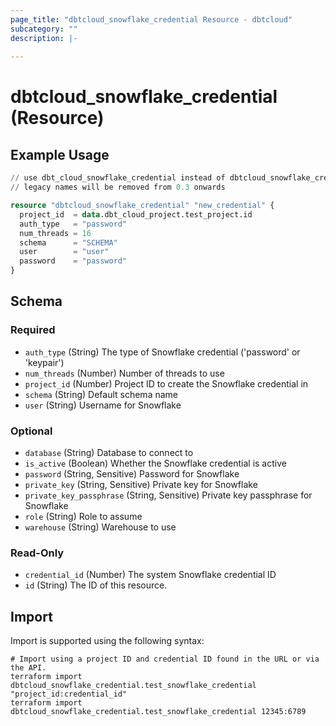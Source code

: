 ```yaml
---
page_title: "dbtcloud_snowflake_credential Resource - dbtcloud"
subcategory: ""
description: |-
  
---
```


# dbtcloud_snowflake_credential (Resource)




## Example Usage

```terraform
// use dbt_cloud_snowflake_credential instead of dbtcloud_snowflake_credential for the legacy resource names
// legacy names will be removed from 0.3 onwards

resource "dbtcloud_snowflake_credential" "new_credential" {
  project_id  = data.dbt_cloud_project.test_project.id
  auth_type   = "password"
  num_threads = 16
  schema      = "SCHEMA"
  user        = "user"
  password    = "password"
}
```

<!-- schema generated by tfplugindocs -->
## Schema

### Required

- `auth_type` (String) The type of Snowflake credential ('password' or 'keypair')
- `num_threads` (Number) Number of threads to use
- `project_id` (Number) Project ID to create the Snowflake credential in
- `schema` (String) Default schema name
- `user` (String) Username for Snowflake

### Optional

- `database` (String) Database to connect to
- `is_active` (Boolean) Whether the Snowflake credential is active
- `password` (String, Sensitive) Password for Snowflake
- `private_key` (String, Sensitive) Private key for Snowflake
- `private_key_passphrase` (String, Sensitive) Private key passphrase for Snowflake
- `role` (String) Role to assume
- `warehouse` (String) Warehouse to use

### Read-Only

- `credential_id` (Number) The system Snowflake credential ID
- `id` (String) The ID of this resource.

## Import

Import is supported using the following syntax:

```shell
# Import using a project ID and credential ID found in the URL or via the API.
terraform import dbtcloud_snowflake_credential.test_snowflake_credential "project_id:credential_id"
terraform import dbtcloud_snowflake_credential.test_snowflake_credential 12345:6789
```
